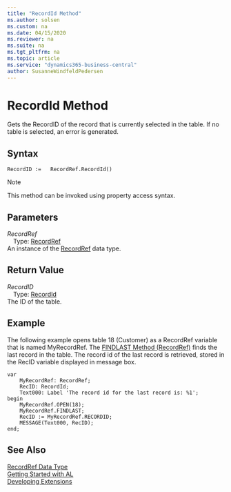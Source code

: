 ```yaml
---
title: "RecordId Method"
ms.author: solsen
ms.custom: na
ms.date: 04/15/2020
ms.reviewer: na
ms.suite: na
ms.tgt_pltfrm: na
ms.topic: article
ms.service: "dynamics365-business-central"
author: SusanneWindfeldPedersen
---
```

[//]: # (START>DO_NOT_EDIT)
[//]: # (IMPORTANT:Do not edit any of the content between here and the END>DO_NOT_EDIT.)
[//]: # (Any modifications should be made in the .xml files in the ModernDev repo.)
# RecordId Method
Gets the RecordID of the record that is currently selected in the table. If no table is selected, an error is generated.


## Syntax
```
RecordID :=   RecordRef.RecordId()
```
> [!NOTE]  
> This method can be invoked using property access syntax.  

## Parameters
*RecordRef*  
&emsp;Type: [RecordRef](recordref-data-type.md)  
An instance of the [RecordRef](recordref-data-type.md) data type.  

## Return Value
*RecordID*  
&emsp;Type: [RecordId](../recordid/recordid-data-type.md)  
The ID of the table.  


[//]: # (IMPORTANT: END>DO_NOT_EDIT)

## Example  
 The following example opens table 18 \(Customer\) as a RecordRef variable that is named MyRecordRef. The [FINDLAST Method \(RecordRef\)](recordref-findlast-method.md) finds the last record in the table. The record id of the last record is retrieved, stored in the RecID variable displayed in message box. 
 
```  
var
    MyRecordRef: RecordRef;
    RecID: RecordId;
    Text000: Label 'The record id for the last record is: %1'; 
begin   
    MyRecordRef.OPEN(18);  
    MyRecordRef.FINDLAST;  
    RecID := MyRecordRef.RECORDID;  
    MESSAGE(Text000, RecID);  
end;
```  
  

## See Also
[RecordRef Data Type](recordref-data-type.md)  
[Getting Started with AL](../../devenv-get-started.md)  
[Developing Extensions](../../devenv-dev-overview.md)